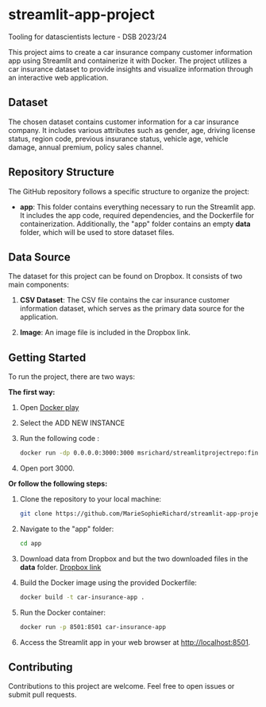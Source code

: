 # streamlit-app-project
Tooling for datascientists lecture - DSB 2023/24

This project aims to create a car insurance company customer information app using Streamlit and containerize it with Docker. The project utilizes a car insurance dataset to provide insights and visualize information through an interactive web application.

## Dataset

The chosen dataset contains customer information for a car insurance company. It includes various attributes such as gender, age, driving license status, region code, previous insurance status, vehicle age, vehicle damage, annual premium, policy sales channel.

## Repository Structure

The GitHub repository follows a specific structure to organize the project:

- **app**: This folder contains everything necessary to run the Streamlit app. It includes the app code, required dependencies, and the Dockerfile for containerization. Additionally, the "app" folder contains an empty **data** folder, which will be used to store dataset files.

## Data Source

The dataset for this project can be found on Dropbox. It consists of two main components:

1. **CSV Dataset**: The CSV file contains the car insurance customer information dataset, which serves as the primary data source for the application.

2. **Image**: An image file is included in the Dropbox link.

## Getting Started

To run the project, there are two ways:

**The first way:**

1. Open [Docker play](https://labs.play-with-docker.com/)

2. Select the ADD NEW INSTANCE
   
4. Run the following code :

    ```bash
   docker run -dp 0.0.0.0:3000:3000 msrichard/streamlitprojectrepo:final-app
   ```
5. Open port 3000. 

**Or follow the following steps:** 

1. Clone the repository to your local machine:

   ```bash
   git clone https://github.com/MarieSophieRichard/streamlit-app-project.git
   ```

2. Navigate to the "app" folder:

   ```bash
   cd app
   ```

3. Download data from Dropbox and but the two downloaded files in the **data** folder. [Dropbox link](https://www.dropbox.com/scl/fo/1f8ens3hb0z6zablb8hw2/h?rlkey=3t8lf0jzcd6mx5m171ie92zxo&dl=0)

4. Build the Docker image using the provided Dockerfile:

   ```bash
   docker build -t car-insurance-app .
   ```

6. Run the Docker container:

   ```bash
   docker run -p 8501:8501 car-insurance-app
   ```

7. Access the Streamlit app in your web browser at [http://localhost:8501](http://localhost:8501).

## Contributing

Contributions to this project are welcome. Feel free to open issues or submit pull requests.
